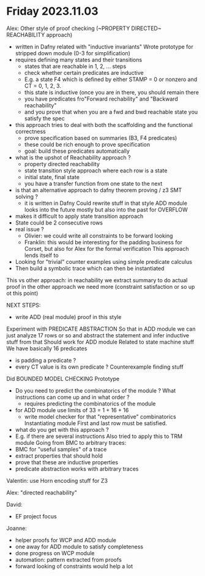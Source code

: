 # Friday 2023.11.03

Alex:
Other style of proof checking (~PROPERTY DIRECTED~ REACHABILITY approach)
- written in Dafny 
related with "inductive invariants"
Wrote prototype for stripped down module (0-3 for simplification)
- requires defining many states and their transitions 
	- states that are reachable in 1, 2, ... steps
	- check whether certain predicates are inductive
	- E.g. a state F4 which is defined by either STAMP = 0 or nonzero and CT = 0, 1, 2, 3.
	- this state is inductive (once you are in there, you should remain there
	- you have predicates fro"Forward rechability" and "Backward reachability"
	- and you prove that when you are a fwd and bwd reachable state you satisfy the spec
- this approach tries to deal with both the scaffolding and the functional correctness
	- prove specification based on summaries (B3, F4 predicates)
	- these could be rich enough to prove specification
	- goal: build these predicates automatically
- what is the upshot of Reachability approach ?
	- property directed reachability
	- state transition style approach where each row is a state
	- initial state, final state
	- you have a transfer function from one state to the next
- is that an alternative approach to dafny theorem proving / z3 SMT solving ? 
	- it is written in Dafny
Could rewrite stuff in that style
ADD module looks into the future mostly but also into the past for OVERFLOW
- makes it difficult to apply state transition approach
- State could be 2 consecutive rows
- real issue ?
	- Olivier: we could write all constraints to be forward looking
	- Franklin: this would be interesting for the padding business for Corset, but also for Alex for the formal verification
This approach lends itself to
- Looking for "trivial" counter examples using simple predicate calculus
- Then build a symbolic trace which can then be instantiated


This vs other approach:
in reachability we extract summary to do actual proof
in the other approach we need more (constraint satisfaction or so up ot this point)

NEXT STEPS:
- write ADD (real module) proof in this style

Experiment with PREDICATE ABSTRACTION
So that in ADD module we can just analyze 17 rows or so and abstract the statement and infer inductive stuff from that
Should work for ADD module
Related to state machine stuff
We have basically 16 predicates
- is padding a predicate ?
- every CT value is its own predicate ? 
Counterexample finding stuff

Did BOUNDED MODEL CHECKING Prototype
- Do you need to predict the combinatorics of the module ? What instructions can come up and in what order ?
	- requires predicting the combinatorics of the module
- for ADD module use limits of 33 = 1 + 16 + 16
	- write model checker for that "representative" combinatorics 
Instantiating module
First and last row must be satisfied.
- what do you get with this approach ?
- E.g. if there are several instructions
Also tried to apply this to TRM module
Going from BMC to arbitrary traces:
- BMC for "useful samples" of a trace
- extract properties that should hold
- prove that these are inductive properties
- predicate abstraction works with arbitrary traces

Valentin: use Horn encoding stuff for Z3

Alex: "directed reachability"

David:
- EF project focus

Joanne:
- helper proofs for WCP and ADD module
- one away for ADD module to satisfy completeness
- done progress on WCP module
- automation: pattern extracted from proofs
- forward looking of constraints would help a lot
